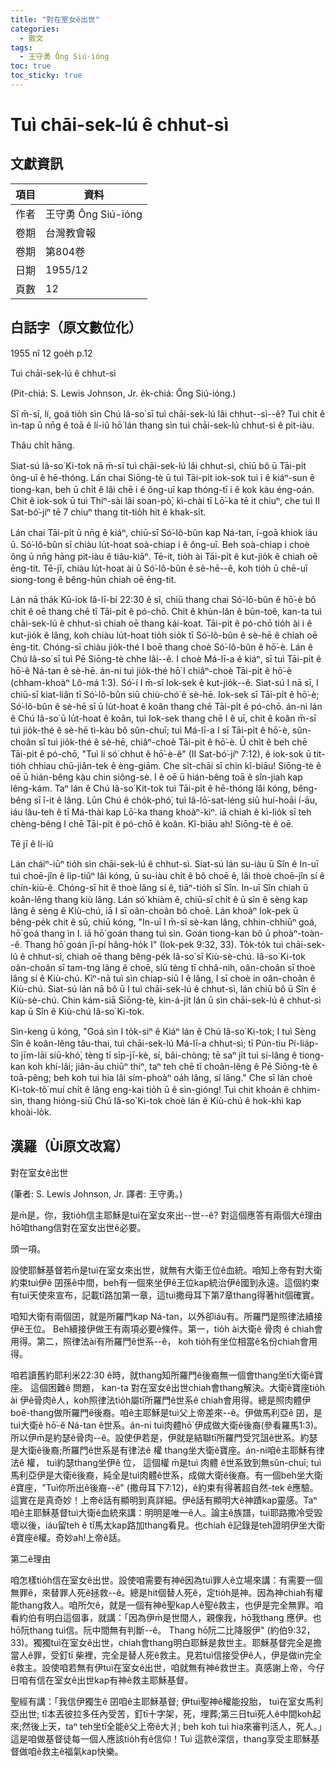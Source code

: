 ```yaml
---
title: "對在室女ê出世"
categories:
  - 散文
tags:
  - 王守勇 Ông Siú-ióng
toc: true
toc_sticky: true
---
```


# Tuì chāi-sek-lú ê chhut-sì

## 文獻資訊

| 項目 | 資料 |
|---|---|
| 作者 | 王守勇 Ông Siú-ióng |
| 卷期 | 台灣教會報 |
| 卷期 | 第804卷 |
| 日期 | 1955/12 |
| 頁數 | 12 |

## 白話字（原文數位化）

1955 nî 12 goe̍h p.12

Tuì chāi-sek-lú ê chhut-sì

(Pit-chiá: S. Lewis Johnson, Jr. e̍k-chiá: Ông Siú-ióng.)

Sī m̄-sī, lí, goá tio̍h sìn Chú Iâ-so͘ sī tuì chāi-sek-lú lâi chhut--sì--ê? Tuì chit ê ìn-tap ū nn̄g ê toā ê lí-iû hō͘ lán thang sìn tuì chāi-sek-lú chhut-sì ê pit-iàu.

Thâu chi̍t hāng.

Siat-sú Iâ-so͘ Ki-tok nā m̄-sī tuì chāi-sek-lú lâi chhut-sì, chiū bô ū Tāi-pi̍t ông-uī ê hē-thóng. Lán chai Siōng-tè ū tuì Tāi-pi̍t iok-sok tuì i ê kiáⁿ-sun ê tiong-kan, beh ū chi̍t ê lâi chē i ê ông-uī kap thóng-tī i ê kok kàu éng-oán. Chit ê iok-sok ū tuì Thiⁿ-sài lâi soan-pò͘, kì-chài tī Lō͘-ka tē it chiuⁿ, che tuì II Sat-bó͘-jíⁿ tē 7 chiuⁿ thang tit-tio̍h hit ê khak-si̍t.

Lán chai Tāi-pi̍t ū nn̄g ê kiáⁿ, chiū-sī Só͘-lô-bûn kap Ná-tan, í-goā khiok iáu ū. Só͘-lô-bûn sī chiàu lu̍t-hoat soà-chiap i ê ông-uī. Beh soà-chiap i choè ông ū nn̄g hāng pit-iàu ê tiâu-kiāⁿ. Tē-it, tio̍h ài Tāi-pi̍t ê kut-jio̍k ê chiah oē ēng-tit. Tē-jī, chiàu lu̍t-hoat ài ū Só͘-lô-bûn ê sè-hē--ê, koh tio̍h ū chē-uī siong-tong ê bêng-hūn chiah oē ēng-tit.

Lán nā tha̍k Kū-iok Iâ-lī-bí 22:30 ê sî, chiū thang chai Só͘-lô-bûn ê hō͘-è bô chi̍t ê oē thang chē tī Tāi-pi̍t ê pó-chō. Chit ê khùn-lân ê būn-toê, kan-ta tuì chāi-sek-lú ê chhut-sì chiah oē thang kái-koat. Tāi-pi̍t ê pó-chō tio̍h ài i ê kut-jio̍k ê lâng, koh chiàu lu̍t-hoat tio̍h sio̍k tī Só͘-lô-bûn ê sè-hē ê chiah oē ēng-tit. Chóng-sī chiàu jio̍k-thé I boē thang choè Só͘-lô-bûn ê hō͘-è. Lán ê Chú Iâ-so͘ sī tuì Pē Siōng-tè chhe lâi--ê. I choè Má-lī-a ê kiáⁿ, sī tuì Tāi-pi̍t ê hō͘-ê Ná-tan ê sè-hē. án-ni tuì jio̍k-thé hō͘ I chiâⁿ-choè Tāi-pi̍t ê hō͘-è (chham-khoàⁿ Lô-má 1:3). Só͘-í I m̄-sī Iok-sek ê kut-jio̍k--ê. Siat-sú I nā sī, I chiū-sī kiat-liân tī Só͘-lô-bûn siū chiù-chó͘ ê sè-hē. Iok-sek sī Tāi-pi̍t ê hō͘-è; Só͘-lô-bûn ê sè-hē sī ū lu̍t-hoat ê koân thang chē Tāi-pi̍t ê pó-chō. án-ni lán ê Chú Iâ-so͘ ū lu̍t-hoat ê koân, tuì Iok-sek thang chē I ê uī, chit ê koân m̄-sī tuì jio̍k-thé ê sè-hē tì-kàu bô sûn-chuī; tuì Má-lī-a I sī Tāi-pi̍t ê hō͘-è, sûn-choân sī tuì jio̍k-thé ê sè-hē, chiâⁿ-choè Tāi-pi̍t ê hō͘-è. Ū chi̍t ê beh chē Tāi-pi̍t ê pó-chō, "Tuì lí só͘ chhut ê hō͘-è-ê" (II Sat-bó͘-jíⁿ 7:12), ê iok-sok ū tit-tio̍h chhiau chū-jiân-tek ê èng-giām. Che si̍t-chāi sī chin kî-biāu! Siōng-tè ê oē ū hián-bêng kàu chin siông-sè. I ê oē ū hián-bêng toā ê sîn-jiah kap lêng-kám. Taⁿ lán ê Chú Iâ-so͘ Kit-tok tuì Tāi-pi̍t ê hē-thóng lâi kóng, bêng-bêng sī î-it ê lâng. Lūn Chú ê cho̍k-phó͘, tuì Iâ-lō͘-sat-léng siū huí-hoāi í-āu, iáu lâu-teh ê tī Má-thài kap Lō͘-ka thang khoàⁿ-kìⁿ. iā chiah ê kì-lio̍k sī teh chèng-bêng I chē Tāi-pi̍t ê pó-chō ê koân. Kî-biāu ah! Siōng-tè ê oē.

Tē jī ê lí-iû

Lán cháiⁿ-iūⁿ tio̍h sìn chāi-sek-lú ê chhut-sì. Siat-sú lán su-iàu ū Sîn ê In-uī tuì choē-jîn ê li̍p-tiûⁿ lâi kóng, ū su-iàu chi̍t ê bô choē ê, lâi thoè choē-jîn sí ê chín-kiù-ê. Chóng-sī hit ê thoè lâng sí ê, tiāⁿ-tio̍h sī Sîn. In-uī Sîn chiah ū koân-lêng thang kiù lâng. Lán só͘ khiàm ê, chiū-sī chi̍t ê ū sîn ê sèng kap lâng ê sèng ê Kiù-chú, iā I sī oân-choân bô choē. Lán khoàⁿ Iok-pek ū bêng-pe̍k chit ê sū, chiū kóng, "In-uī I m̄-sī sè-kan lâng, chhin-chhiūⁿ goá, hō͘ goá thang ìn I. iā hō͘ goán thang tuì sìn. Goán tiong-kan bô ū phoàⁿ-toàn--ê. Thang hō͘ goán jī-pí hâng-ho̍k I" (Iok-pek 9:32, 33). To̍k-to̍k tuì chāi-sek-lú ê chhut-sì, chiah oē thang bêng-pe̍k Iâ-so͘ sī Kiù-sè-chú. Iâ-so͘ Ki-tok oân-choân sī tam-tng lâng ê choē, siū tèng tī chhâ-nih, oân-choân sī thoè lâng sí ê Kiù-chú. Kìⁿ-nā tuì sìn chiap-siū I ê lâng, I sī choè in oân-choân ê Kiù-chú. Siat-sú lán nā bô ū I tuì chāi-sek-lú ê chhut-sì, lán chiū bô ū Sîn ê Kiù-sè-chú. Chin kám-siā Siōng-tè, kin-á-ji̍t lán ū sìn chāi-sek-lú ê chhut-sì kap ū Sîn ê Kiù-chú Iâ-so͘ Ki-tok.

Sìn-keng ū kóng, "Goá sìn I to̍k-siⁿ ê Kiáⁿ lán ê Chú Iâ-so͘ Ki-tok; I tuì Sèng Sîn ê koân-lêng tâu-thai, tuì chāi-sek-lú Má-lī-a chhut-sì; tī Pún-tiu Pí-lia̍p-to jīm-lāi siū-khó͘, tèng tī si̍p-jī-kè, sí, bâi-chòng; tē saⁿ ji̍t tuì sí-lâng ê tiong-kan koh khí-lâi; jiân-āu chiūⁿ thiⁿ, taⁿ teh chē tī choân-lêng ê Pē Siōng-tè ê toā-pêng; beh koh tuì hia lâi sím-phoàⁿ oa̍h lâng, sí lâng." Che sī lán choè Ki-tok-tô͘ muí chi̍t ê lâng eng-kai tio̍h ū ê sìn-gióng! Tuì chit khoán ê chhim-sìn, thang hióng-siū Chú Iâ-so͘ Ki-tok choè lán ê Kiù-chú ê hok-khì kap khoài-lo̍k.

## 漢羅（Ùi原文改寫）

對在室女ê出世

(筆者: S. Lewis Johnson, Jr. 譯者: 王守勇。)

是m̄是，你，我tio̍h信主耶穌是tuì在室女來出--世--ê? 對這個應答有兩個大ê理由hō͘咱thang信對在室女出世ê必要。

頭一項。

設使耶穌基督若m̄是tuì在室女來出世，就無有大衛王位ê血統。咱知上帝有對大衛約束tuì伊ê 囝孫ê中間，beh有一個來坐伊ê王位kap統治伊ê國到永遠。這個約束有tuì天使來宣布，記載tī路加第一章，這tuì撒母耳下第7章thang得著hit個確實。

咱知大衛有兩個囝，就是所羅門kap Ná-tan，以外卻iáu有。所羅門是照律法續接伊ê王位。 Beh續接伊做王有兩項必要ê條件。第一，tio̍h ài大衛ê 骨肉 ê chiah會用得。第二，照律法ài有所羅門ê世系--ê， koh tio̍h有坐位相當ê名份chiah會用得。

咱若讀舊約耶利米22:30 ê時，就thang知所羅門ê後裔無一個會thang坐tī大衛ê寶座。 這個困難ê 問題， kan-ta 對在室女ê出世chiah會thang解決。大衛ê寶座tio̍h ài 伊ê骨肉ê人，koh照律法tio̍h屬tī所羅門ê世系ê chiah會用得。總是照肉體伊boē-thang做所羅門ê後裔。咱ê主耶穌是tuì父上帝差來--ê。伊做馬利亞ê 囝，是tuì大衛ê hō͘-ê Ná-tan ê世系。án-ni tuì肉體hō͘ 伊成做大衛ê後裔(參看羅馬1:3)。所以伊m̄是約瑟ê骨肉--ê。設使伊若是，伊就是結聯tī所羅門受咒詛ê世系。約瑟是大衛ê後裔;所羅門ê世系是有律法ê 權 thang坐大衛ê寶座。án-ni咱ê主耶穌有律法ê 權， tuì約瑟thang坐伊ê 位， 這個權 m̄是tuì 肉體 ê世系致到無sûn-chuī; tuì馬利亞伊是大衛ê後裔，純全是tuì肉體ê世系，成做大衛ê後裔。有一個beh坐大衛ê寶座，"Tuì你所出ê後裔--ê" (撒母耳下7:12)，ê約束有得著超自然-tek ê應驗。這實在是真奇妙！上帝ê話有顯明到真詳細。伊ê話有顯明大ê神蹟kap靈感。Taⁿ咱ê主耶穌基督tuì大衛ê血統來講：明明是唯一ê人。論主ê族譜，tuì耶路撒冷受毀壞以後，iáu留teh ê tī馬太kap路加thang看見。也chiah ê記錄是teh證明伊坐大衛ê寶座ê權。奇妙ah!上帝ê話。

第二ê理由

咱怎樣tio̍h信在室女ê出世。設使咱需要有神ê因為tuì罪人ê立場來講：有需要一個無罪ê，來替罪人死ê拯救--ê。總是hit個替人死ê，定tio̍h是神。因為神chiah有權能thang救人。咱所欠ê，就是一個有神ê聖kap人ê聖ê救主，也伊是完全無罪。咱看約伯有明白這個事，就講：「因為伊m̄是世間人，親像我，hō͘我thang 應伊。也hō͘阮thang tuì信。阮中間無有判斷--ê。 Thang hō͘阮二比降服伊" (約伯9:32， 33)。獨獨tuì在室女ê出世，chiah會thang明白耶穌是救世主。耶穌基督完全是擔當人ê罪，受釘tī 柴裡，完全是替人死ê救主。見若tuì信接受伊ê人，伊是做in完全ê救主。設使咱若無有伊tuì在室女ê出世，咱就無有神ê救世主。真感謝上帝，今仔日咱有信在室女ê出世kap有神ê救主耶穌基督。

聖經有講：「我信伊獨生ê 囝咱ê主耶穌基督; 伊tuì聖神ê權能投胎， tuì在室女馬利亞出世; tī本丟彼拉多任內受苦，釘tī十字架，死，埋葬;第三日tuì死人ê中間koh起來;然後上天，taⁿ teh坐tī全能ê父上帝ê大爿; beh koh tuì hia來審判活人，死人。」這是咱做基督徒每一個人應該tio̍h有ê信仰！Tuì 這款ê深信，thang享受主耶穌基督做咱ê救主ê福氣kap快樂。
